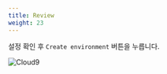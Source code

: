 ```yaml
---
title: Review
weight: 23
---
```


설정 확인 후 `Create environment` 버튼을 누릅니다.

![Cloud9](../../cloud9/images/cloud9-03.png)
